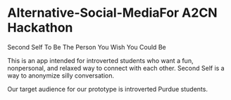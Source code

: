 # Alternative-Social-MediaFor A2CN Hackathon

Second Self
To Be The Person You Wish You Could Be

This is an app intended for introverted students who want a fun, nonpersonal, and relaxed way to connect with each other. 
Second Self is a way to anonymize silly conversation.

Our target audience for our prototype is introverted Purdue students.
